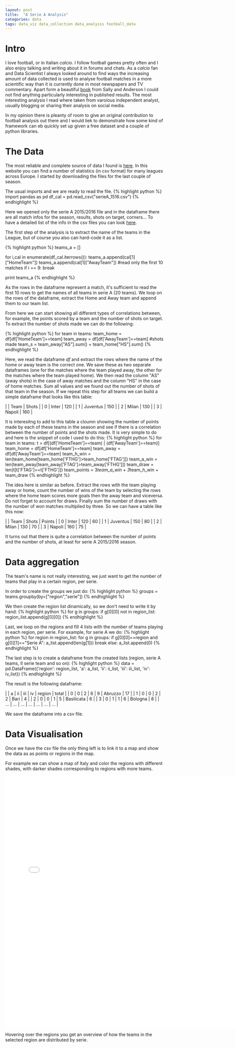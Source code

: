```yaml
---
layout: post
title:  "A Serie A Analysis"
categories: data
tags: data_viz data_collection data_analysis football_data
---
```

# Intro
I love football, or in Italian _calcio_. I follow football games pretty often and I also enjoy talking and writing about it in forums and chats. 
As a _calcio_ fan and Data Scientist I always looked around to find ways the increasing amount of data collected is used to analyse football matches in a more scientific way than it is currently done in most newspapers and TV commentary. 
Apart form a beautiful [book][the-numbers-game] from Sally and Anderson I could not find anything particularly interesting in published results. The most interesting analysis I read where taken from varoious independent analyst, usually blogging or sharing their analysis on social media.

In my opinion there is pleanty of room to give an original contribution to football analysis out there and I would liek to demonstrate how some kind of framework can eb quickly set up given a free dataset and a couple of python libraries.

# The Data
The most reliable and complete source of data I found is [here][football-data]. In this website you can find a number of statistics (in csv format) for many leagues across Europe. I started by downloading the files for the last couple of season.   

The usual imports and we are ready to read the file.
{% highlight python %}
import pandas as pd 
df_cal = pd.read_csv("serieA_1516.csv")
{% endhighlight %}

Here we opened only the serie A 2015/2016 file and in the dataframe there are all match infos for the season, results, shots on target, corners...
To have a detailed list of the info in the csv files you can look [here][football-data-notes].

The first step of the analysis is to extract the name of the teams in the League, but of course you also can hard-code it as a list.
  
{% highlight python %}
teams_a = [] 

for i,cal in enumerate(df_cal.iterrows()):
    teams_a.append(cal[1]["HomeTeam"])
    teams_a.append(cal[1]["AwayTeam"])
	#read only the first 10 matches
    if i == 9: break
        
print teams_a 
{% endhighlight %}

As the rows in the dataframe represent a match, it's sufficient to read the first 10 rows to get the names of all teams in serie A (20 teams).
We loop on the rows of the dataframe, extract the Home and Away team and append them to our team list.   

From here we can start showing all different types of correlations between, for example, the points scored by a team and the number of shots on target. 
To extract the number of shots made we can do the following:
  
{% highlight python %}
    for team in teams:
        team_home = df[df['HomeTeam']==team]
        team_away = df[df['AwayTeam']==team]
        #shots made
        team_s    = team_away["AS"].sum()  + team_home["HS"].sum()
{% endhighlight %}

Here, we read the dataframe *df* and extract the rows where the name of the home or away team is the correct one. We save these as two separate dataframes (one for the matches where the team played away, the other for the matches where the team played home). 
We then read the column "AS" (away shots) in the case of away matches and the column "HS" in the case of home matches. Sum all values and we found out the number of shots of that team in the season. 
If we repeat this step for all teams we can build a simple dataframe that looks like this table:

|   | Team	   | Shots |
| 0	| Inter	   | 120   |
| 1	| Juventus | 150   |
| 2	| Milan	   | 130   | 
| 3	| Napoli   | 160   |

It is interesitng to add to this table a cloumn showing the number of points made by each of these teams in the season and see if there is a correlation between the number of points and the shots made. 
It is very simple to do and here is the snippet of code I used to do this:
{% highlight python %}
for team in teams:
        t      = df[(df['HomeTeam']==team) | (df['AwayTeam']==team)]
        team_home = df[df['HomeTeam']==team]
        team_away = df[df['AwayTeam']==team]
        team_h_win = len(team_home[team_home['FTHG']>team_home['FTAG']])
        team_a_win = len(team_away[team_away['FTAG']>team_away['FTHG']])
        team_draw = len(t[t['FTAG']==t['FTHG']])
        team_points = 3*team_a_win + 3*team_h_win + team_draw
{% endhighlight %}

The idea here is similar as before. Extract the rows with the team playing away or home, count the number of wins of the team by selecting the rows where the home team scores more goals then the away team and viceversa. Do not forget to account for draws. Finally sum the number of draws with the number of won matches multiplied by three. 
So we can have a table like this now:

|   | Team	   | Shots | Points |
| 0	| Inter	   | 120   | 60     |
| 1	| Juventus | 150   | 80     |
| 2	| Milan	   | 130   | 70     |
| 3	| Napoli   | 160   | 75     |

It turns out that there is quite a correlation between the number of points and the number of shots, at least for serie A 2015/2016 season. 

  

# Data aggregation

The team's name is not really interesting, we just want to get the number of teams that play in a certain region, per serie. 

In order to create the groups we just do:
{% highlight python %}
groups = teams.groupby(by=["region","serie"])
{% endhighlight %}

We then create the region list dinamically, so we don't need to write it by hand:
{% highlight python %}
for g in groups:
    if g[0][0] not in region_list:
        region_list.append(g[0][0])
{% endhighlight %}

Last, we loop on the regions and fill 4 lists with the number of teams playing in each region, per serie. 
For example, for serie A we do:
{% highlight python %}
for region in region_list:
    for g in groups:
        if g[0][0]==region and g[0][1]=="Serie A":
            a_list.append(len(g[1]))
            break
    else:
        a_list.append(0)
{% endhighlight %}

The last step is to create a dataframe from the created lists (region, serie A teams, II serie team and so on):
{% highlight python %}
data = pd.DataFrame({'region': region_list, 'a': a_list, 'ii': ii_list, 'iii': iii_list, 'iv': iv_list})
{% endhighlight %}

The result is the following dataframe:

|   | a	| ii | iii | iv | region     | total |
| 0	| 0	| 2	 | 6   | 9  | Abruzzo    | 17    |
| 1	| 0	| 0	 | 2   | 2  | Bari	     | 4     |
| 2	| 0	| 0	 | 1   | 5  | Basilicata | 6     |
| 3	| 0	| 1	 | 1   | 6  | Bologna	 | 8     |
| ...	| ...	| ...	 | ...   | ...  | ...	 | ...     |

We save the dataframe into a csv file. 

# Data Visualisation

Once we have the csv file the only thing left is to link it to a map and show the data as as points or regions in the map. 

For example we can show a map of Italy and color the regions with different shades, with darker shades corresponding to regions with more teams. 

<iframe src="{{site.baseurl}}/js/italy-ht/italy-ht.html" marginwidth="0" marginheight="0" scrolling="no" width="750" height="800" frameBorder="0"></iframe>

Hovering over the regions you get an overview of how the teams in the selected region are distributed by serie. 


[the-numbers-game]: http://www.goodreads.com/book/show/17465493-the-numbers-game
[football-data]: http://www.football-data.co.uk/data.php
[football-data-notes]: http://www.football-data.co.uk/notes.txt